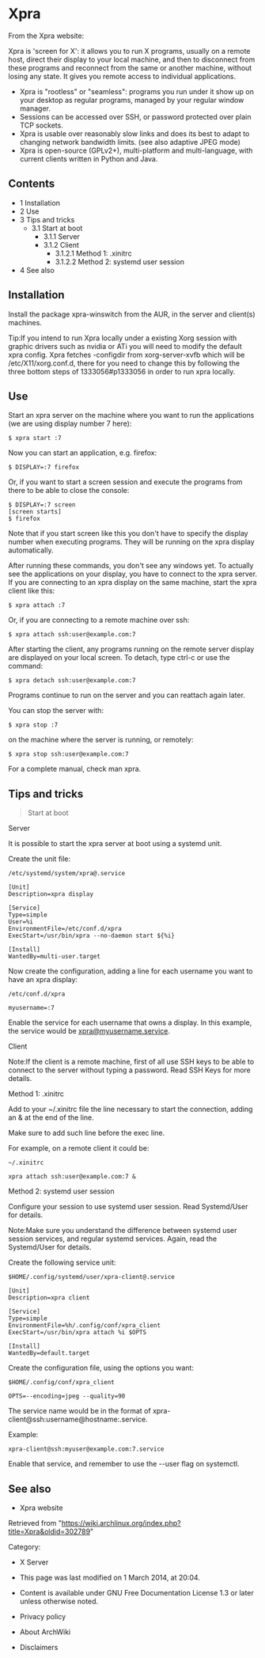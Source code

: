 Xpra
====

From the Xpra website:

Xpra is 'screen for X': it allows you to run X programs, usually on a
remote host, direct their display to your local machine, and then to
disconnect from these programs and reconnect from the same or another
machine, without losing any state. It gives you remote access to
individual applications.

-   Xpra is "rootless" or "seamless": programs you run under it show up
    on your desktop as regular programs, managed by your regular window
    manager.
-   Sessions can be accessed over SSH, or password protected over plain
    TCP sockets.
-   Xpra is usable over reasonably slow links and does its best to adapt
    to changing network bandwidth limits. (see also adaptive JPEG mode)
-   Xpra is open-source (GPLv2+), multi-platform and multi-language,
    with current clients written in Python and Java.

Contents
--------

-   1 Installation
-   2 Use
-   3 Tips and tricks
    -   3.1 Start at boot
        -   3.1.1 Server
        -   3.1.2 Client
            -   3.1.2.1 Method 1: .xinitrc
            -   3.1.2.2 Method 2: systemd user session
-   4 See also

Installation
------------

Install the package xpra-winswitch from the AUR, in the server and
client(s) machines.

Tip:If you intend to run Xpra locally under a existing Xorg session with
graphic drivers such as nvidia or ATi you will need to modify the
default xpra config. Xpra fetches -configdir from xorg-server-xvfb which
will be /etc/X11/xorg.conf.d, there for you need to change this by
following the three bottom steps of 1333056#p1333056 in order to run
xpra locally.

Use
---

Start an xpra server on the machine where you want to run the
applications (we are using display number 7 here):

    $ xpra start :7

Now you can start an application, e.g. firefox:

    $ DISPLAY=:7 firefox

Or, if you want to start a screen session and execute the programs from
there to be able to close the console:

    $ DISPLAY=:7 screen
    [screen starts]
    $ firefox

Note that if you start screen like this you don't have to specify the
display number when executing programs. They will be running on the xpra
display automatically.

After running these commands, you don't see any windows yet. To actually
see the applications on your display, you have to connect to the xpra
server. If you are connecting to an xpra display on the same machine,
start the xpra client like this:

    $ xpra attach :7

Or, if you are connecting to a remote machine over ssh:

    $ xpra attach ssh:user@example.com:7

After starting the client, any programs running on the remote server
display are displayed on your local screen. To detach, type ctrl-c or
use the command:

    $ xpra detach ssh:user@example.com:7

Programs continue to run on the server and you can reattach again later.

You can stop the server with:

    $ xpra stop :7

on the machine where the server is running, or remotely:

    $ xpra stop ssh:user@example.com:7

For a complete manual, check man xpra.

Tips and tricks
---------------

> Start at boot

Server

It is possible to start the xpra server at boot using a systemd unit.

Create the unit file:

    /etc/systemd/system/xpra@.service

    [Unit]
    Description=xpra display

    [Service]
    Type=simple
    User=%i
    EnvironmentFile=/etc/conf.d/xpra
    ExecStart=/usr/bin/xpra --no-daemon start ${%i}

    [Install]
    WantedBy=multi-user.target

Now create the configuration, adding a line for each username you want
to have an xpra display:

    /etc/conf.d/xpra

    myusername=:7

Enable the service for each username that owns a display. In this
example, the service would be xpra@myusername.service.

Client

Note:If the client is a remote machine, first of all use SSH keys to be
able to connect to the server without typing a password. Read SSH Keys
for more details.

Method 1: .xinitrc

Add to your ~/.xinitrc file the line necessary to start the connection,
adding an & at the end of the line.

Make sure to add such line before the exec line.

For example, on a remote client it could be:

    ~/.xinitrc

    xpra attach ssh:user@example.com:7 &

Method 2: systemd user session

Configure your session to use systemd user session. Read Systemd/User
for details.

Note:Make sure you understand the difference between systemd user
session services, and regular systemd services. Again, read the
Systemd/User for details.

Create the following service unit:

    $HOME/.config/systemd/user/xpra-client@.service

    [Unit]
    Description=xpra client

    [Service]
    Type=simple
    EnvironmentFile=%h/.config/conf/xpra_client
    ExecStart=/usr/bin/xpra attach %i $OPTS

    [Install]
    WantedBy=default.target

Create the configuration file, using the options you want:

    $HOME/.config/conf/xpra_client

    OPTS=--encoding=jpeg --quality=90

The service name would be in the format of
xpra-client@ssh:username@hostname:<display number>.service.

Example:

    xpra-client@ssh:myuser@example.com:7.service

Enable that service, and remember to use the --user flag on systemctl.

See also
--------

-   Xpra website

Retrieved from
"https://wiki.archlinux.org/index.php?title=Xpra&oldid=302789"

Category:

-   X Server

-   This page was last modified on 1 March 2014, at 20:04.
-   Content is available under GNU Free Documentation License 1.3 or
    later unless otherwise noted.
-   Privacy policy
-   About ArchWiki
-   Disclaimers
